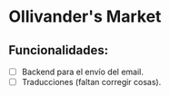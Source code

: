 # Ollivander's Market

## Funcionalidades:
- [ ] Backend para el envío del email.
- [ ] Traducciones (faltan corregir cosas).
